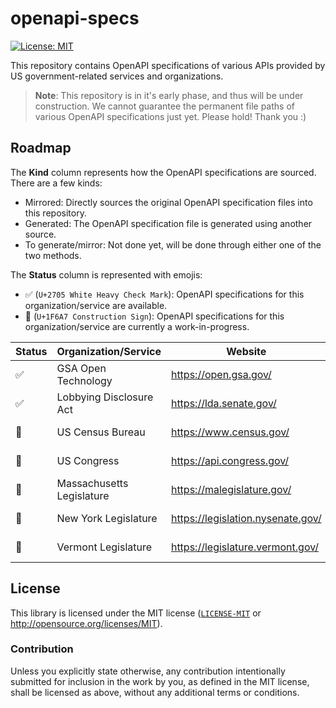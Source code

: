 # openapi-specs

[![License: MIT](https://img.shields.io/badge/License-MIT-blue.svg)](https://opensource.org/licenses/MIT)

This repository contains OpenAPI specifications of various APIs provided by US government-related services and organizations.

> **Note**:
> This repository is in it's early phase, and thus will be under construction. We cannot guarantee the permanent file paths of various OpenAPI specifications just yet. Please hold! Thank you :)

## Roadmap

The **Kind** column represents how the OpenAPI specifications are sourced. There are a few kinds:
- Mirrored: Directly sources the original OpenAPI specification files into this repository.
- Generated: The OpenAPI specification file is generated using another source.
- To generate/mirror: Not done yet, will be done through either one of the two methods.

The **Status** column is represented with emojis:
- ✅ (`U+2705 White Heavy Check Mark`): OpenAPI specifications for this organization/service are available.
- 🚧 (`U+1F6A7 Construction Sign`): OpenAPI specifications for this organization/service are currently a work-in-progress.

| Status | Organization/Service    | Website | File path | Kind |
| ------ | ----------------------- | ------- | --------- | ---- |
| ✅     | GSA Open Technology       | <https://open.gsa.gov/>             | [`./specs/opengsa/`](./specs/opengsa) | Mirrored |
| ✅     | Lobbying Disclosure Act   | <https://lda.senate.gov/>           | [`./specs/ldasenate/`](./specs/ldasenate/) | Mirrored |
| 🚧     | US Census Bureau          | <https://www.census.gov/>           | N/A | To generate |
| 🚧     | US Congress               | <https://api.congress.gov/>         | N/A | To generate |
| 🚧     | Massachusetts Legislature | <https://malegislature.gov/>        | N/A | To generate |
| 🚧     | New York Legislature      | <https://legislation.nysenate.gov/> | N/A | To generate |
| 🚧     | Vermont Legislature       | <https://legislature.vermont.gov/>  | N/A | To generate |

## License
This library is licensed under the MIT license ([`LICENSE-MIT`](./LICENSE) or http://opensource.org/licenses/MIT).

### Contribution
Unless you explicitly state otherwise, any contribution intentionally submitted for inclusion in the work by you, as defined in the MIT license, shall be licensed as above, without any additional terms or conditions.
